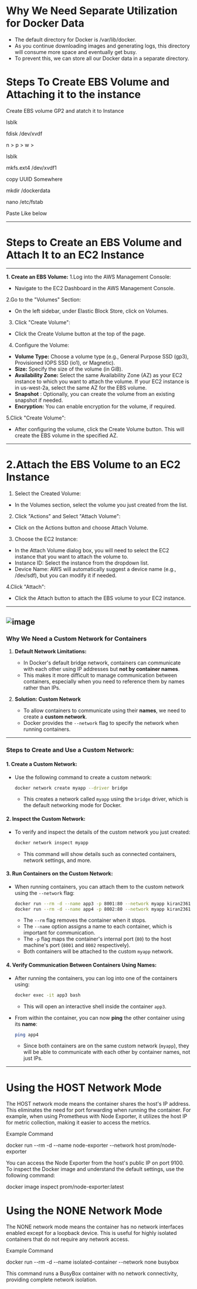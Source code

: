 # Why We Need Separate Utilization for Docker Data
- The default directory for Docker is /var/lib/docker.
- As you continue downloading images and generating logs, this directory will consume more space and eventually get busy.
- To prevent this, we can store all our Docker data in a separate directory.

# Steps To Create EBS Volume and Attaching it to the instance
Create EBS volume GP2 and atatch it to Instance

lsblk 

fdisk /dev/xvdf  

n > p > w > 

lsblk 

mkfs.ext4 /dev/xvdf1 

copy UUID Somewhere 

mkdir /dockerdata 

nano /etc/fstab 

Paste Like below

----
# Steps to Create an EBS Volume and Attach It to an EC2 Instance
---
**1. Create an EBS Volume:**
1.Log into the AWS Management Console:
 - Navigate to the EC2 Dashboard in the AWS Management Console.
  
2.Go to the "Volumes" Section:
 - On the left sidebar, under Elastic Block Store, click on Volumes.

3. Click "Create Volume":
 - Click the Create Volume button at the top of the page.
  
4. Configure the Volume:
 - **Volume Type:** Choose a volume type (e.g., General Purpose SSD (gp3), Provisioned IOPS SSD (io1), or Magnetic).
 - **Size:**  Specify the size of the volume (in GiB).
 - **Availability Zone:**  Select the same Availability Zone (AZ) as your EC2 instance to which you want to attach the volume. If your EC2 instance is in us-west-2a, select the same AZ for the EBS volume.
 - **Snapshot** : Optionally, you can create the volume from an existing snapshot if needed.
 - **Encryption:**  You can enable encryption for the volume, if required.
  
5.Click "Create Volume":
 - After configuring the volume, click the Create Volume button. This will create the EBS volume in the specified AZ.
---
# 2.Attach the EBS Volume to an EC2 Instance
1. Select the Created Volume:
- In the Volumes section, select the volume you just created from the list.
  
2. Click "Actions" and Select "Attach Volume":
- Click on the Actions button and choose Attach Volume.
  
3. Choose the EC2 Instance:
- In the Attach Volume dialog box, you will need to select the EC2 instance that you want to attach the volume to.
- Instance ID: Select the instance from the dropdown list.
- Device Name: AWS will automatically suggest a device name (e.g., /dev/sdf), but you can modify it if needed.
  
4.Click "Attach":
- Click the Attach button to attach the EBS volume to your EC2 instance.

---
![image](https://github.com/saikiranpi/Mastering-Docker/assets/109568252/1ad08bf8-593e-4579-921c-0f7d8938c8ee)
---
### Why We Need a Custom Network for Containers
1. **Default Network Limitations:**
   - In Docker's default bridge network, containers can communicate with each other using IP addresses but **not by container names**.
   - This makes it more difficult to manage communication between containers, especially when you need to reference them by names rather than IPs.

2. **Solution: Custom Network**
   - To allow containers to communicate using their **names**, we need to create a **custom network**.
   - Docker provides the `--network` flag to specify the network when running containers.

---
### Steps to Create and Use a Custom Network:

#### 1. **Create a Custom Network**:
   - Use the following command to create a custom network:
     ```bash
     docker network create myapp --driver bridge
     ```
     - This creates a network called `myapp` using the `bridge` driver, which is the default networking mode for Docker.

#### 2. **Inspect the Custom Network**:
   - To verify and inspect the details of the custom network you just created:
     ```bash
     docker network inspect myapp
     ```
     - This command will show details such as connected containers, network settings, and more.

#### 3. **Run Containers on the Custom Network**:
   - When running containers, you can attach them to the custom network using the `--network` flag:
     ```bash
     docker run --rm -d --name app3 -p 8001:80 --network myapp kiran2361993:troubleshootingtools:v1
     docker run --rm -d --name app4 -p 8002:80 --network myapp kiran2361993:troubleshootingtools:v1
     ```
     - The `--rm` flag removes the container when it stops.
     - The `--name` option assigns a name to each container, which is important for communication.
     - The `-p` flag maps the container's internal port (`80`) to the host machine's port (`8001` and `8002` respectively).
     - Both containers will be attached to the custom `myapp` network.

#### 4. **Verify Communication Between Containers Using Names**:
   - After running the containers, you can log into one of the containers using:
     ```bash
     docker exec -it app3 bash
     ```
     - This will open an interactive shell inside the container `app3`.

   - From within the container, you can now **ping** the other container using its **name**:
     ```bash
     ping app4
     ```
     - Since both containers are on the same custom network (`myapp`), they will be able to communicate with each other by container names, not just IPs.

---


# Using the HOST Network Mode

The HOST network mode means the container shares the host's IP address. This eliminates the need for port forwarding when running the container. For example, when using Prometheus with Node Exporter, it utilizes the host IP for metric collection, making it easier to access the metrics.

Example Command

docker run --rm -d --name node-exporter --network host prom/node-exporter

You can access the Node Exporter from the host's public IP on port 9100. To inspect the Docker image and understand the default settings, use the following command:

docker image inspect prom/node-exporter:latest

# Using the NONE Network Mode

The NONE network mode means the container has no network interfaces enabled except for a loopback device. This is useful for highly isolated containers that do not require any network access.

Example Command

docker run --rm -d --name isolated-container --network none busybox

This command runs a BusyBox container with no network connectivity, providing complete network isolation.



